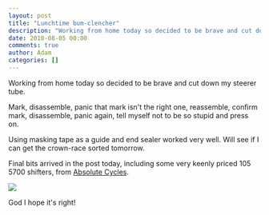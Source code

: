 ```yaml
---
layout: post
title: "Lunchtime bum-clencher"
description: "Working from home today so decided to be brave and cut down my steerer tube. Mark, disassemble, panic that mark isn't the right one, reassemble, confirm mark, disassemble, panic again, tell myself not to be so stupid and press on. Using masking ta..."
date: 2010-08-05 00:00
comments: true
author: Adam
categories: []
---
```


Working from home today so decided to be brave and cut down my steerer tube. <p /> Mark, disassemble, panic that mark isn't the right one, reassemble, confirm mark, disassemble, panic again, tell myself not to be so stupid and press on. <p /> Using masking tape as a guide and end sealer worked very well. Will see if I can get the crown-race sorted tomorrow.

Final bits arrived in the post today, including some very keenly priced 105 5700 shifters, from <a href="http://stores.ebay.co.uk/Absolute-Cycles" target="_blank">Absolute Cycles</a>.

<img src="/images/lunchtime-bum-clencher/photo.jpg">

God I hope it's right!
